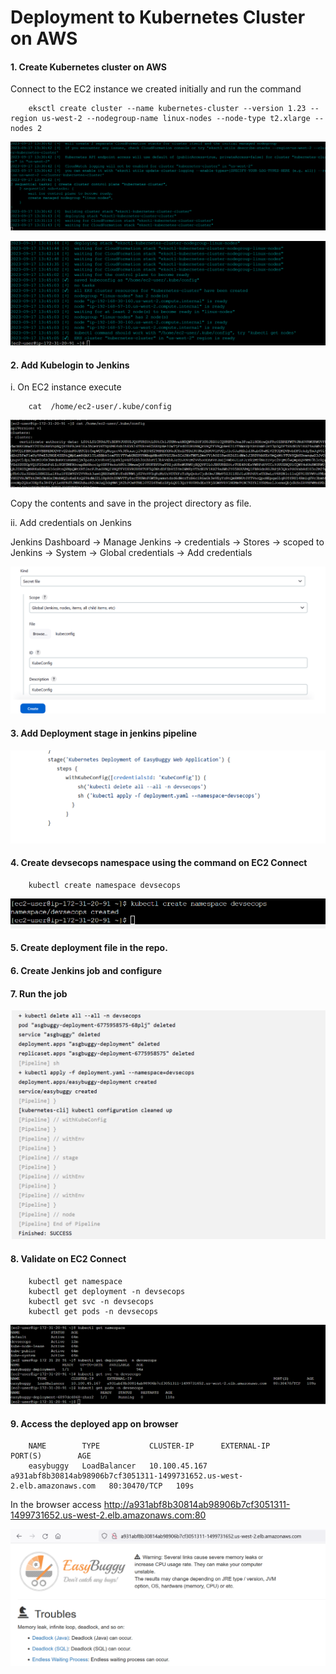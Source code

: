
# Deployment to Kubernetes Cluster on AWS

#### 1. Create Kubernetes cluster on AWS 

Connect to the EC2 instance we created initially and run the command

        eksctl create cluster --name kubernetes-cluster --version 1.23 --region us-west-2 --nodegroup-name linux-nodes --node-type t2.xlarge --nodes 2

![k8s](Picture1.png)

![k8s](Picture2.png)

#### 2. Add Kubelogin to Jenkins

i. On EC2 instance execute
        
        cat  /home/ec2-user/.kube/config

![config](Picture3.png)

Copy the contents and save in the project directory as file.

ii. Add credentials on Jenkins

Jenkins Dashboard -> Manage Jenkins -> credentials -> Stores -> scoped to Jenkins -> System -> Global credentials -> Add credentials

![kube](Picture4.png)

#### 3. Add Deployment stage in jenkins pipeline

![jenkinsfile](Picture5.png)

#### 4. Create devsecops namespace using the command on EC2 Connect

        kubectl create namespace devsecops



![ns](Picture6.png)


#### 5. Create deployment file in the repo.

#### 6. Create Jenkins job and configure

#### 7. Run the job

![deployed](Picture7.png)

#### 8. Validate on EC2 Connect


        kubectl get namespace
        kubectl get deployment -n devsecops
        kubectl get svc -n devsecops
        kubectl get pods -n devsecops


![Validate](Picture8.png)

#### 9. Access the deployed app on browser


        NAME        TYPE           CLUSTER-IP      EXTERNAL-IP                                                               PORT(S)        AGE
        easybuggy   LoadBalancer   10.100.45.167   a931abf8b30814ab98906b7cf3051311-1499731652.us-west-2.elb.amazonaws.com   80:30470/TCP   109s


In the browser access http://a931abf8b30814ab98906b7cf3051311-1499731652.us-west-2.elb.amazonaws.com:80


![page](Picture9.png)




